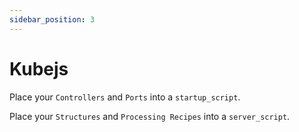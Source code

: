 ```yaml
---
sidebar_position: 3
---
```


# Kubejs

Place your `Controllers` and `Ports` into a `startup_script`.

Place your `Structures` and `Processing Recipes` into a `server_script`.